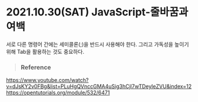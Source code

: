 #  2021.10.30(SAT) JavaScript-줄바꿈과 여백

서로 다른 명령어 간에는 세미콜론(;)을 반드시 사용해야 한다.
그리고 가독성을 높이기 위해 Tab을 활용하는 것도 중요하다.

>### Reference

<https://www.youtube.com/watch?v=dJsKY2v0FBg&list=PLuHgQVnccGMA4uSig3hCjl7wTDeyIeZVU&index=12>
<https://opentutorials.org/module/532/6471>
